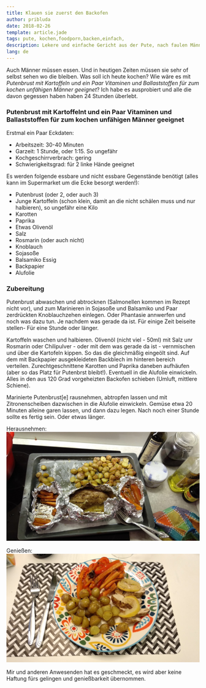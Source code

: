 ```yaml
---
title: Klauen sie zuerst den Backofen
author: pribluda
date: 2018-02-26
template: article.jade
tags: pute, kochen,foodporn,backen,einfach,
description: Lekere und einfache Gericht aus der Pute, nach faulen Männer Art.
lang: de
---
```


Auch Männer müssen essen. Und in heutigen Zeiten müssen sie sehr of selbst sehen wo die bleiben. Was soll ich heute kochen? 
Wie wäre es mit *Putenbrust mit Kartoffeln und ein Paar Vitaminen und Ballaststoffen für zum kochen unfähigen Männer geeignet*? 
Ich habe es ausprobiert und alle die davon gegessen haben haben 24 Stunden überlebt. 

  
<span class="more"></span>  

### Putenbrust mit Kartoffelnt und ein Paar Vitaminen und Ballaststoffen für zum kochen unfähigen Männer geeignet

Erstmal ein Paar Eckdaten:

 * Arbeitszeit: 30-40 Minuten
 * Garzeit:  1 Stunde,  oder 1:15. So ungefähr
 * Kochgeschirrverbrach: gering
 * Schwierigkeitsgrad: für 2 linke Hände geeignet
 
Es werden folgende essbare und nicht essbare Gegenstände benötigt (alles kann im Supermarket um die Ecke besorgt werden!):

 * Putenbrust (oder 2, oder auch 3)
 * Junge Kartoffeln (schon klein, damit an die nicht schälen muss und nur halbieren), so ungefähr eine Kilo 
 * Karotten
 * Paprika
 * Etwas Olivenöl
 * Salz
 * Rosmarin (oder auch nicht)
 * Knoblauch
 * Sojasoße
 * Balsamiko Essig
 * Backpapier
 * Alufolie
 
### Zubereitung

Putenbrust abwaschen und abtrocknen (Salmonellen kommen im Rezept nicht vor), und zum Marinieren in Sojasoße und Balsamiko und
Paar zerdrückten Knoblauchzehen einlegen.  Oder Phantasie annwerfen und noch was dazu tun.  Je nachdem was gerade da ist. Für einige Zeit beiseite 
stellen- Für eine Stunde oder länger. 

Kartoffeln waschen und halbieren. Olivenöl (nicht viel - 50ml)  mit Salz unr Rosmarin oder Chilipulver  - oder mit dem was gerade da ist -  vernmischen und über
die Kartofeln kippen. So das die gleichmäßig eingeölt sind.  Auf dem mit Backpapier ausgekleideten Backblech  im hinteren bereich verteilen. Zurechtgeschnittene 
Karotten und Paprika daneben aufhäufen (aber so das Platz für Putenbrst bleibt!). Eventuell in die Alufolie einwickeln.  Alles in den aus 120 Grad vorgeheizten 
Backofen schieben (Umluft, mittlere Schiene).


Marinierte Putenbrust\[e\] rausnehmen,   abtropfen lassen und mit Zitronenscheiben dazwischen in die Alufolie einwickeln.  Gemüse etwa 20 Minuten alleine garen lassen, und 
dann  dazu legen.  Nach noch einer Stunde sollte es fertig sein.  Oder etwas länger.

Herausnehmen:
![Backblech](backblech.jpg)

Genießen:
![Ab auf den Teller damit](teller.jpg)


Mir und anderen Anwesenden hat es geschmeckt,  es wird aber keine Haftung fürs gelingen und genießbarkeit übernommen.
